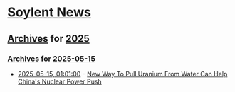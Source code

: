 # [Soylent News](../../../README.md)

## [Archives](../../index.md) for [2025](../index.md)

### [Archives](../../index.md) for [2025-05-15](index.md)

* [2025-05-15, 01:01:00](https://soylentnews.org/article.pl?sid=25/05/14/0413235&from=rss) - [New Way To Pull Uranium From Water Can Help China's Nuclear Power Push](https://soylentnews.org/article.pl?sid=25/05/14/0413235&from=rss)
